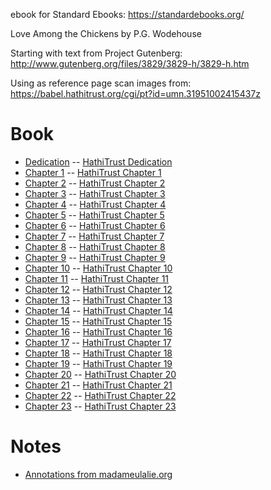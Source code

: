 ebook for Standard Ebooks: https://standardebooks.org/

Love Among the Chickens
by P.G. Wodehouse

Starting with text from Project Gutenberg:
http://www.gutenberg.org/files/3829/3829-h/3829-h.htm

Using as reference page scan images from:
https://babel.hathitrust.org/cgi/pt?id=umn.31951002415437z

# Book
* [Dedication](https://rawgit.com/itsayellow/p-g-wodehouse_love-among-the-chickens/master/src/epub/text/dedication.xhtml) -- [HathiTrust Dedication](https://babel.hathitrust.org/cgi/pt?id=umn.31951002415437z;view=2up;seq=10)
* [Chapter 1](https://rawgit.com/itsayellow/p-g-wodehouse_love-among-the-chickens/master/src/epub/text/chapter-1.xhtml) -- [HathiTrust Chapter 1](https://babel.hathitrust.org/cgi/pt?id=umn.31951002415437z;view=2up;seq=14)
* [Chapter 2](https://rawgit.com/itsayellow/p-g-wodehouse_love-among-the-chickens/master/src/epub/text/chapter-2.xhtml) -- [HathiTrust Chapter 2](https://babel.hathitrust.org/cgi/pt?id=umn.31951002415437z;view=2up;seq=20)
* [Chapter 3](https://rawgit.com/itsayellow/p-g-wodehouse_love-among-the-chickens/master/src/epub/text/chapter-3.xhtml) -- [HathiTrust Chapter 3](https://babel.hathitrust.org/cgi/pt?id=umn.31951002415437z;view=2up;seq=32)
* [Chapter 4](https://rawgit.com/itsayellow/p-g-wodehouse_love-among-the-chickens/master/src/epub/text/chapter-4.xhtml) -- [HathiTrust Chapter 4](https://babel.hathitrust.org/cgi/pt?id=umn.31951002415437z;view=2up;seq=42)
* [Chapter 5](https://rawgit.com/itsayellow/p-g-wodehouse_love-among-the-chickens/master/src/epub/text/chapter-5.xhtml) -- [HathiTrust Chapter 5](https://babel.hathitrust.org/cgi/pt?id=umn.31951002415437z;view=2up;seq=52)
* [Chapter 6](https://rawgit.com/itsayellow/p-g-wodehouse_love-among-the-chickens/master/src/epub/text/chapter-6.xhtml) -- [HathiTrust Chapter 6](https://babel.hathitrust.org/cgi/pt?id=umn.31951002415437z;view=2up;seq=62)
* [Chapter 7](https://rawgit.com/itsayellow/p-g-wodehouse_love-among-the-chickens/master/src/epub/text/chapter-7.xhtml) -- [HathiTrust Chapter 7](https://babel.hathitrust.org/cgi/pt?id=umn.31951002415437z;view=2up;seq=72)
* [Chapter 8](https://rawgit.com/itsayellow/p-g-wodehouse_love-among-the-chickens/master/src/epub/text/chapter-8.xhtml) -- [HathiTrust Chapter 8](https://babel.hathitrust.org/cgi/pt?id=umn.31951002415437z;view=2up;seq=82)
* [Chapter 9](https://rawgit.com/itsayellow/p-g-wodehouse_love-among-the-chickens/master/src/epub/text/chapter-9.xhtml) -- [HathiTrust Chapter 9](https://babel.hathitrust.org/cgi/pt?id=umn.31951002415437z;view=2up;seq=94)
* [Chapter 10](https://rawgit.com/itsayellow/p-g-wodehouse_love-among-the-chickens/master/src/epub/text/chapter-10.xhtml) -- [HathiTrust Chapter 10](https://babel.hathitrust.org/cgi/pt?id=umn.31951002415437z;view=2up;seq=102)
* [Chapter 11](https://rawgit.com/itsayellow/p-g-wodehouse_love-among-the-chickens/master/src/epub/text/chapter-11.xhtml) -- [HathiTrust Chapter 11](https://babel.hathitrust.org/cgi/pt?id=umn.31951002415437z;view=2up;seq=116)
* [Chapter 12](https://rawgit.com/itsayellow/p-g-wodehouse_love-among-the-chickens/master/src/epub/text/chapter-12.xhtml) -- [HathiTrust Chapter 12](https://babel.hathitrust.org/cgi/pt?id=umn.31951002415437z;view=2up;seq=126)
* [Chapter 13](https://rawgit.com/itsayellow/p-g-wodehouse_love-among-the-chickens/master/src/epub/text/chapter-13.xhtml) -- [HathiTrust Chapter 13](https://babel.hathitrust.org/cgi/pt?id=umn.31951002415437z;view=2up;seq=138)
* [Chapter 14](https://rawgit.com/itsayellow/p-g-wodehouse_love-among-the-chickens/master/src/epub/text/chapter-14.xhtml) -- [HathiTrust Chapter 14](https://babel.hathitrust.org/cgi/pt?id=umn.31951002415437z;view=2up;seq=148)
* [Chapter 15](https://rawgit.com/itsayellow/p-g-wodehouse_love-among-the-chickens/master/src/epub/text/chapter-15.xhtml) -- [HathiTrust Chapter 15](https://babel.hathitrust.org/cgi/pt?id=umn.31951002415437z;view=2up;seq=160)
* [Chapter 16](https://rawgit.com/itsayellow/p-g-wodehouse_love-among-the-chickens/master/src/epub/text/chapter-16.xhtml) -- [HathiTrust Chapter 16](https://babel.hathitrust.org/cgi/pt?id=umn.31951002415437z;view=2up;seq=172)
* [Chapter 17](https://rawgit.com/itsayellow/p-g-wodehouse_love-among-the-chickens/master/src/epub/text/chapter-17.xhtml) -- [HathiTrust Chapter 17](https://babel.hathitrust.org/cgi/pt?id=umn.31951002415437z;view=2up;seq=182)
* [Chapter 18](https://rawgit.com/itsayellow/p-g-wodehouse_love-among-the-chickens/master/src/epub/text/chapter-18.xhtml) -- [HathiTrust Chapter 18](https://babel.hathitrust.org/cgi/pt?id=umn.31951002415437z;view=2up;seq=192)
* [Chapter 19](https://rawgit.com/itsayellow/p-g-wodehouse_love-among-the-chickens/master/src/epub/text/chapter-19.xhtml) -- [HathiTrust Chapter 19](https://babel.hathitrust.org/cgi/pt?id=umn.31951002415437z;view=2up;seq=206)
* [Chapter 20](https://rawgit.com/itsayellow/p-g-wodehouse_love-among-the-chickens/master/src/epub/text/chapter-20.xhtml) -- [HathiTrust Chapter 20](https://babel.hathitrust.org/cgi/pt?id=umn.31951002415437z;view=2up;seq=216)
* [Chapter 21](https://rawgit.com/itsayellow/p-g-wodehouse_love-among-the-chickens/master/src/epub/text/chapter-21.xhtml) -- [HathiTrust Chapter 21](https://babel.hathitrust.org/cgi/pt?id=umn.31951002415437z;view=2up;seq=230)
* [Chapter 22](https://rawgit.com/itsayellow/p-g-wodehouse_love-among-the-chickens/master/src/epub/text/chapter-22.xhtml) -- [HathiTrust Chapter 22](https://babel.hathitrust.org/cgi/pt?id=umn.31951002415437z;view=2up;seq=238)
* [Chapter 23](https://rawgit.com/itsayellow/p-g-wodehouse_love-among-the-chickens/master/src/epub/text/chapter-23.xhtml) -- [HathiTrust Chapter 23](https://babel.hathitrust.org/cgi/pt?id=umn.31951002415437z;view=2up;seq=252)

# Notes
* [Annotations from madameulalie.org](http://madameulalie.org/tmordue/pgwbooks/pgwlatc1.html)
